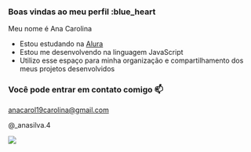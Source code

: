 ### Boas vindas ao meu perfil :blue_heart

Meu nome é Ana Carolina 

- Estou estudando na [Alura](https://www.alura.com.br)
- Estou me desenvolvendo na linguagem JavaScript
- Utilizo esse espaço para minha organização e compartilhamento dos meus projetos desenvolvidos

### Você pode entrar em contato comigo 📫

anacarol19carolina@gmail.com

@_anasilva.4

![](https://github.com/An121900/Ana-Carolina-/assets/173283653/bd3b583d-eaa1-40ea-b3c8-42c524905943)









